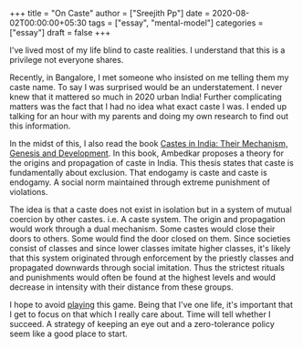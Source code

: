 +++
title = "On Caste"
author = ["Sreejith Pp"]
date = 2020-08-02T00:00:00+05:30
tags = ["essay", "mental-model"]
categories = ["essay"]
draft = false
+++

I've lived most of my life blind to caste realities. I understand that this is a privilege not everyone shares.

Recently, in Bangalore, I met someone who insisted on me telling them my caste name. To say I was surprised would be an understatement. I never knew that it mattered so much in 2020 urban India! Further complicating matters was the fact that I had no idea what exact caste I was. I ended up talking for an hour with my parents and doing my own research to find out this information.

In the midst of this, I also read the book [Castes in India: Their Mechanism, Genesis and Development](https://www.goodreads.com/book/show/13397723-castes-in-india). In this book, Ambedkar proposes a theory for the origins and propagation of caste in India. This thesis states that caste is fundamentally about exclusion. That endogamy is caste and caste is endogamy. A social norm maintained through extreme punishment of violations.

The idea is that a caste does not exist in isolation but in a system of mutual coercion by other castes. i.e. A caste system. The origin and propagation would work through a dual mechanism. Some castes would close their doors to others. Some would find the door closed on them. Since societies consist of classes and since lower classes imitate higher classes, it's likely that this system originated through enforcement by the priestly classes and propagated downwards through social imitation. Thus the strictest rituals and punishments would often be found at the highest levels and would decrease in intensity with their distance from these groups.

I hope to avoid [playing](https://nav.al/stupid-games) this game. Being that I've one life, it's important that I get to focus on that which I really care about. Time will tell whether I succeed. A strategy of keeping an eye out and a zero-tolerance policy seem like a good place to start.
